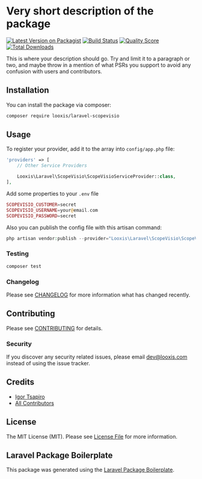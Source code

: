 # Very short description of the package

[![Latest Version on Packagist](https://img.shields.io/packagist/v/looxis/laravel-scopevisio.svg?style=flat-square)](https://packagist.org/packages/looxis/laravel-scopevisio)
[![Build Status](https://img.shields.io/travis/looxis/laravel-scopevisio/master.svg?style=flat-square)](https://travis-ci.org/looxis/laravel-scopevisio)
[![Quality Score](https://img.shields.io/scrutinizer/g/looxis/laravel-scopevisio.svg?style=flat-square)](https://scrutinizer-ci.com/g/looxis/laravel-scopevisio)
[![Total Downloads](https://img.shields.io/packagist/dt/looxis/laravel-scopevisio.svg?style=flat-square)](https://packagist.org/packages/looxis/laravel-scopevisio)

This is where your description should go. Try and limit it to a paragraph or two, and maybe throw in a mention of what PSRs you support to avoid any confusion with users and contributors.

## Installation

You can install the package via composer:

```bash
composer require looxis/laravel-scopevisio
```

## Usage

To register your provider, add it to the array into `config/app.php` file:
```php
'providers' => [
    // Other Service Providers

    Looxis\Laravel\ScopeVisio\ScopeVisioServiceProvider::class,
],
```

Add some properties to your `.env` file
```php
SCOPEVISIO_CUSTOMER=secret
SCOPEVISIO_USERNAME=your@email.com
SCOPEVISIO_PASSWORD=secret
```

Also you can publish the config file with this artisan command:
``` php
php artisan vendor:publish --provider="Looxis\Laravel\ScopeVisio\ScopeVisioServiceProvider" --tag=config
```

### Testing

``` bash
composer test
```

### Changelog

Please see [CHANGELOG](CHANGELOG.md) for more information what has changed recently.

## Contributing

Please see [CONTRIBUTING](CONTRIBUTING.md) for details.

### Security

If you discover any security related issues, please email dev@looxis.com instead of using the issue tracker.

## Credits

- [Igor Tsapiro](https://github.com/looxis)
- [All Contributors](../../contributors)

## License

The MIT License (MIT). Please see [License File](LICENSE.md) for more information.

## Laravel Package Boilerplate

This package was generated using the [Laravel Package Boilerplate](https://laravelpackageboilerplate.com).